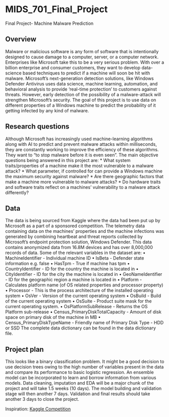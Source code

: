 # MIDS_701_Final_Project
Final Project- Machine Malware Prediction

## Overview
Malware or malicious software is any form of software that is intentionally designed to cause damage to a computer, server,
or a computer network. Enterprises like Microsoft take this to be a very serious problem. With over a billion enterprise and
consumer customers, they want to develop data-science based techniques to predict if a machine will soon be hit with malware.
Microsoft’s next-generation detection solutions, like Windows Defender Antivirus uses data science, machine learning, automation,
and behavioral analysis to provide ‘real-time protection’ to customers against threats. However, early detection of the possibility of
a malware-attack will strengthen Microsoft’s security. The goal of this project is to use data on different properties of a Windows
machine to predict the probability of it getting infected by any kind of malware.

## Research questions
Although Microsoft has increasingly used machine-learning algorithms along with AI to predict and prevent malware attacks within
milliseconds, they are constantly working to improve the efficiency of these algorithms. They want to “to stop malware before it is
even seen”. The main objective questions being answered in this project are: * What system traits/properties of a machine make
it the most vulnerable to a malware attack? * What parameter, if controlled for can provide a Windows machine the maximum
security against malware? * Are there geographic factors that make a machine more vulnerable to malware attacks? * Do hardware
traits and software traits reflect on a machines’ vulnerability to a malware attack differently?

## Data
The data is being sourced from Kaggle where the data had been put up by Microsoft as a part of a sponsored competition. The
telemetry data containing data on the machines’ properties and the machine infections was generated by combining heartbeat and
threat reports collected by Microsoft’s endpoint protection solution, Windows Defender. This data contains anonymized data from
16.8M devices and has over 8,000,000 records of data. Some of the relevant variables in the dataset are:
• MachineIdentifier - Individual machine ID
• IsBeta - Defender state information e.g. false
• HasTpm - True if machine has tpm
• CountryIdentifier - ID for the country the machine is located in
• CityIdentifier - ID for the city the machine is located in
• GeoNameIdentifier - ID for the geographic region a machine is located in
• Platform - Calculates platform name (of OS related properties and processor property)
• Processor - This is the process architecture of the installed operating system
• OsVer - Version of the current operating system
• OsBuild - Build of the current operating system
• OsSuite - Product suite mask for the current operating system.
• OsPlatformSubRelease - Returns the OS Platform sub-release
• Census_PrimaryDiskTotalCapacity - Amount of disk space on primary disk of the machine in MB
• Census_PrimaryDiskTypeName - Friendly name of Primary Disk Type - HDD or SSD
The complete data dictionary can be found in the data dictionary file.

## Project plan
This looks like a binary classification problem. It might be a good decision to use decision trees owing to the high number of
variables present in the data and compare its performance to basic logistic regression. An ensemble model can be incorporated to
learn and borrow information from various models. Data cleaning, imputation and EDA will be a major chunk of the project and
will take 1.5 weeks (10 days). The model building and validation stage will then another 7 days. Validation and final results should
take another 3 days to close the project.

Inspiration:
[Kaggle Competition](https://www.kaggle.com/c/microsoft-malware-prediction/overview)

